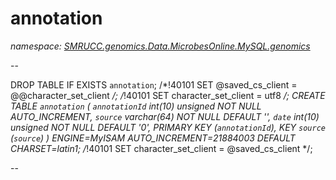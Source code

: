 ﻿# annotation
_namespace: [SMRUCC.genomics.Data.MicrobesOnline.MySQL.genomics](./index.md)_

--
 
 DROP TABLE IF EXISTS `annotation`;
 /*!40101 SET @saved_cs_client = @@character_set_client */;
 /*!40101 SET character_set_client = utf8 */;
 CREATE TABLE `annotation` (
 `annotationId` int(10) unsigned NOT NULL AUTO_INCREMENT,
 `source` varchar(64) NOT NULL DEFAULT '',
 `date` int(10) unsigned NOT NULL DEFAULT '0',
 PRIMARY KEY (`annotationId`),
 KEY `source` (`source`)
 ) ENGINE=MyISAM AUTO_INCREMENT=21884003 DEFAULT CHARSET=latin1;
 /*!40101 SET character_set_client = @saved_cs_client */;
 
 --




